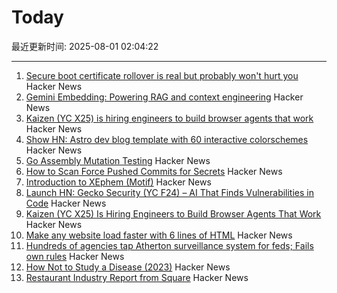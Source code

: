 # Today

最近更新时间: 2025-08-01 02:04:22

--- 
1. [Secure boot certificate rollover is real but probably won't hurt you](https://mjg59.dreamwidth.org/72892.html) Hacker News
2. [Gemini Embedding: Powering RAG and context engineering](https://developers.googleblog.com/en/gemini-embedding-powering-rag-context-engineering/) Hacker News
3. [Kaizen (YC X25) is hiring engineers to build browser agents that work](https://www.kaizenautomation.com/jobs) Hacker News
4. [Show HN: Astro dev blog template with 60 interactive colorschemes](https://multiterm.stelclementine.com) Hacker News
5. [Go Assembly Mutation Testing](https://words.filippo.io/assembly-mutation/) Hacker News
6. [How to Scan Force Pushed Commits for Secrets](https://trufflesecurity.com/blog/how-to-scan-force-pushed-commits-for-secrets) Hacker News
7. [Introduction to XEphem (Motif)](http://spiff.rit.edu/classes/phys445/lectures/planetarium/xephem_howto.html) Hacker News
8. [Launch HN: Gecko Security (YC F24) – AI That Finds Vulnerabilities in Code](https://news.ycombinator.com/item?id=44747204) Hacker News
9. [Kaizen (YC X25) Is Hiring Engineers to Build Browser Agents That Work](https://www.kaizenautomation.com/jobs) Hacker News
10. [Make any website load faster with 6 lines of HTML](https://www.docuseal.com/blog/make-any-website-load-faster-with-6-lines-html) Hacker News
11. [Hundreds of agencies tap Atherton surveillance system for feds; Fails own rules](https://www.almanacnews.com/investigative-story/2025/07/30/hundreds-of-agencies-tap-athertons-surveillance-system-for-feds-town-fails-to-follow-own-rules/) Hacker News
12. [How Not to Study a Disease (2023)](https://neurofrontiers.blog/book-review-how-not-to-study-a-disease/) Hacker News
13. [Restaurant Industry Report from Square](https://squareup.com/us/en/press/summer-restaurant-report-2025) Hacker News
